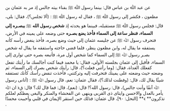 عن عبد ﷲ بن عباس قال: بينما رسول ﷲ ﷺ بفناء بيته جالس إذ مر به عثمان بن مظعون ، فكشر إلى رسول ﷲ ﷺ ، فقال له رسول ﷲ ﷺ : (ألا تجلس؟)، فقال: بلى، قال: فجلس رسول ﷲ ﷺ مستقبله، فبينما هو يحدثه إذ **شخص رسول الله** ﷺ **ببصـره إلى السماء، فنظر ساعة إلى السماء فأخذ يضع بصـره** حتى وضعه على يمينه في الأرض، فتحرف رسول ﷲ ﷺ عن جليسه عثمان إلى حيث وضع بصره، فأخذ ينغض رأسه كأنه يستفقه ما يقال له، وابن مظعون ينظر، فلما قضى حاجته واستفقه ما يقال له شخص بصـر رسول ﷲ ﷺ إلى السماء كما شخص أول مرة، فأتبعه بصره حتى توارى إلى السماء، فأقبل إلى عثمان بجلسته الأولى، فقال: يا محمد فيما كنت أجالسك ما رأيتك تفعل كفعلك الغداة، فقال: (وما رأتني فعلت؟)، قال: رأيتك شخص بصرك إلى السماء، ثم وضعته حيث وضعته على يمينك فتحرفت إليه وتركتني، فأخذت تنفض رأسك كأنك تستفقه شيئًا يقال لك، قال: (وفطنت لذلك؟)، فقال عثمان: نعم، قال رسول ﷲ ﷺ : (أتانى رسول ﷲ آنفًا وأنت جالس)، قال: رسول الله؟! قال: (نعم)، قال: فما قال لك؟ قال: ق﴿ ان ﷲ يأمر بالعدل والاحسن وايتاى ذى القربى وينهى عن الفحشاء والمنكر والبغى يعظكم لعلكم تذكرون** ﴾** [النحل: ٩٠]، قال عثمان: فذلك حين استقر الإيمان في قلبي وأحببت محمدًا .